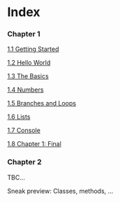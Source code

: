 # Index

### Chapter 1

[1.1 Getting Started](./getting-started.md)

[1.2 Hello World](./hello-world.md)

[1.3 The Basics](the-basics.md)

[1.4 Numbers](numbers.md)

[1.5 Branches and Loops](branches-loops.md)

[1.6 Lists](lists.md)

[1.7 Console](console.md)

[1.8 Chapter 1: Final](final.md)

### Chapter 2

TBC...

Sneak preview: Classes, methods, ...